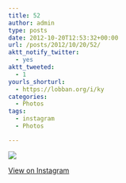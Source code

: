 ```yaml
---
title: 52
author: admin
type: posts
date: 2012-10-20T12:53:32+00:00
url: /posts/2012/10/20/52/
aktt_notify_twitter:
  - yes
aktt_tweeted:
  - 1
yourls_shorturl:
  - https://lobban.org/i/ky
categories:
  - Photos
tags:
  - instagram
  - Photos

---
```

![][1]

[View on Instagram][2]

 [1]: https://lobban.org/wp-content/uploads/HLIC/17ef84274f42f6f6598b5dca8d772c9e.jpg
 [2]: http://instagr.am/p/RAP86NKlsW/